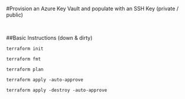 #Provision an Azure Key Vault and populate with an SSH Key (private / public)

<br />

##Basic Instructions (down & dirty)
```console
terraform init
```

```console
terraform fmt
```

```console
terraform plan
```

```console
terraform apply -auto-approve
```

```console
terraform apply -destroy -auto-approve
```

